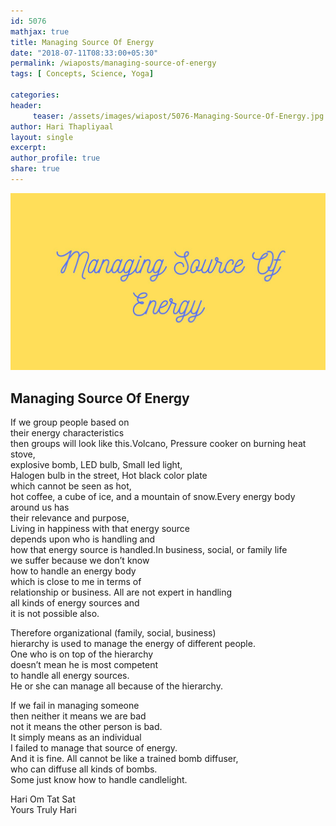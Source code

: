 ```yaml
--- 
id: 5076
mathjax: true  
title: Managing Source Of Energy
date: "2018-07-11T08:33:00+05:30"
permalink: /wiaposts/managing-source-of-energy
tags: [ Concepts, Science, Yoga]    

categories: 
header:
     teaser: /assets/images/wiapost/5076-Managing-Source-Of-Energy.jpg
author: Hari Thapliyaal 
layout: single 
excerpt:  
author_profile: true 
share: true 
---
```


![Managing Source Of Energy](/assets/images/wiapost/5076-Managing-Source-Of-Energy.jpg)     

## Managing Source Of Energy

    
If we group people based on     
their energy characteristics     
then groups will look like this.Volcano, Pressure cooker on burning heat stove,     
explosive bomb, LED bulb, Small led light,     
Halogen bulb in the street, Hot black color plate     
which cannot be seen as hot,     
hot coffee, a cube of ice, and a mountain of snow.Every energy body around us has     
their relevance and purpose,     
Living in happiness with that energy source     
depends upon who is handling and     
how that energy source is handled.In business, social, or family life     
we suffer because we don’t know     
how to handle an energy body     
which is close to me in terms of     
relationship or business. All are not expert in handling     
all kinds of energy sources and     
it is not possible also.    
    
Therefore organizational (family, social, business)     
hierarchy is used to manage the energy of different people.     
One who is on top of the hierarchy     
doesn’t mean he is most competent     
to handle all energy sources.     
He or she can manage all because of the hierarchy.    
    
If we fail in managing someone     
then neither it means we are bad     
not it means the other person is bad.     
It simply means as an individual     
I failed to manage that source of energy.     
And it is fine. All cannot be like a trained bomb diffuser,     
who can diffuse all kinds of bombs.     
Some just know how to handle candlelight.    
    
Hari Om Tat Sat     
Yours Truly Hari    
    
